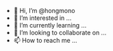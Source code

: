 - 👋 Hi, I’m @hongmono
- 👀 I’m interested in ...
- 🌱 I’m currently learning ...
- 💞️ I’m looking to collaborate on ...
- 📫 How to reach me ...

<!---
hongmono/hongmono is a ✨ special ✨ repository because its `README.md` (this file) appears on your GitHub profile.
You can click the Preview link to take a look at your changes.
--->
